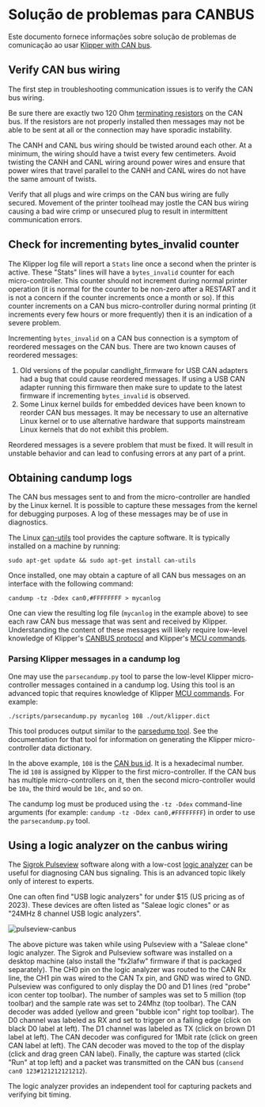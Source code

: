 # Solução de problemas para CANBUS

Este documento fornece informações sobre solução de problemas de comunicação ao usar [Klipper with CAN bus](CANBUS.md).

## Verify CAN bus wiring

The first step in troubleshooting communication issues is to verify the CAN bus wiring.

Be sure there are exactly two 120 Ohm [terminating
resistors](CANBUS.md#terminating-resistors) on the CAN bus. If the resistors are not properly installed then messages may not be able to be sent at all or the connection may have sporadic instability.

The CANH and CANL bus wiring should be twisted around each other. At a minimum, the wiring should have a twist every few centimeters. Avoid twisting the CANH and CANL wiring around power wires and ensure that power wires that travel parallel to the CANH and CANL wires do not have the same amount of twists.

Verify that all plugs and wire crimps on the CAN bus wiring are fully secured. Movement of the printer toolhead may jostle the CAN bus wiring causing a bad wire crimp or unsecured plug to result in intermittent communication errors.

## Check for incrementing bytes_invalid counter

The Klipper log file will report a `Stats` line once a second when the printer is active. These "Stats" lines will have a `bytes_invalid` counter for each micro-controller. This counter should not increment during normal printer operation (it is normal for the counter to be non-zero after a RESTART and it is not a concern if the counter increments once a month or so). If this counter increments on a CAN bus micro-controller during normal printing (it increments every few hours or more frequently) then it is an indication of a severe problem.

Incrementing `bytes_invalid` on a CAN bus connection is a symptom of reordered messages on the CAN bus. There are two known causes of reordered messages:

1. Old versions of the popular candlight_firmware for USB CAN adapters had a bug that could cause reordered messages. If using a USB CAN adapter running this firmware then make sure to update to the latest firmware if incrementing `bytes_invalid` is observed.
1. Some Linux kernel builds for embedded devices have been known to reorder CAN bus messages. It may be necessary to use an alternative Linux kernel or to use alternative hardware that supports mainstream Linux kernels that do not exhibit this problem.

Reordered messages is a severe problem that must be fixed. It will result in unstable behavior and can lead to confusing errors at any part of a print.

## Obtaining candump logs

The CAN bus messages sent to and from the micro-controller are handled by the Linux kernel. It is possible to capture these messages from the kernel for debugging purposes. A log of these messages may be of use in diagnostics.

The Linux [can-utils](https://github.com/linux-can/can-utils) tool provides the capture software. It is typically installed on a machine by running:

```
sudo apt-get update && sudo apt-get install can-utils
```

Once installed, one may obtain a capture of all CAN bus messages on an interface with the following command:

```
candump -tz -Ddex can0,#FFFFFFFF > mycanlog
```

One can view the resulting log file (`mycanlog` in the example above) to see each raw CAN bus message that was sent and received by Klipper. Understanding the content of these messages will likely require low-level knowledge of Klipper's [CANBUS protocol](CANBUS_protocol.md) and Klipper's [MCU commands](MCU_Commands.md).

### Parsing Klipper messages in a candump log

One may use the `parsecandump.py` tool to parse the low-level Klipper micro-controller messages contained in a candump log. Using this tool is an advanced topic that requires knowledge of Klipper [MCU commands](MCU_Commands.md). For example:

```
./scripts/parsecandump.py mycanlog 108 ./out/klipper.dict
```

This tool produces output similar to the [parsedump
tool](Debugging.md#translating-gcode-files-to-micro-controller-commands). See the documentation for that tool for information on generating the Klipper micro-controller data dictionary.

In the above example, `108` is the [CAN bus
id](CANBUS_protocol.md#micro-controller-id-assignment). It is a hexadecimal number. The id `108` is assigned by Klipper to the first micro-controller. If the CAN bus has multiple micro-controllers on it, then the second micro-controller would be `10a`, the third would be `10c`, and so on.

The candump log must be produced using the `-tz -Ddex` command-line arguments (for example: `candump -tz -Ddex can0,#FFFFFFFF`) in order to use the `parsecandump.py` tool.

## Using a logic analyzer on the canbus wiring

The [Sigrok Pulseview](https://sigrok.org/wiki/PulseView) software along with a low-cost [logic analyzer](https://en.wikipedia.org/wiki/Logic_analyzer) can be useful for diagnosing CAN bus signaling. This is an advanced topic likely only of interest to experts.

One can often find "USB logic analyzers" for under $15 (US pricing as of 2023). These devices are often listed as "Saleae logic clones" or as "24MHz 8 channel USB logic analyzers".

![pulseview-canbus](img/pulseview-canbus.png)

The above picture was taken while using Pulseview with a "Saleae clone" logic analyzer. The Sigrok and Pulseview software was installed on a desktop machine (also install the "fx2lafw" firmware if that is packaged separately). The CH0 pin on the logic analyzer was routed to the CAN Rx line, the CH1 pin was wired to the CAN Tx pin, and GND was wired to GND. Pulseview was configured to only display the D0 and D1 lines (red "probe" icon center top toolbar). The number of samples was set to 5 million (top toolbar) and the sample rate was set to 24Mhz (top toolbar). The CAN decoder was added (yellow and green "bubble icon" right top toolbar). The D0 channel was labeled as RX and set to trigger on a falling edge (click on black D0 label at left). The D1 channel was labeled as TX (click on brown D1 label at left). The CAN decoder was configured for 1Mbit rate (click on green CAN label at left). The CAN decoder was moved to the top of the display (click and drag green CAN label). Finally, the capture was started (click "Run" at top left) and a packet was transmitted on the CAN bus (`cansend can0 123#121212121212`).

The logic analyzer provides an independent tool for capturing packets and verifying bit timing.
